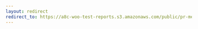 ```yaml
---
layout: redirect
redirect_to: https://a8c-woo-test-reports.s3.amazonaws.com/public/pr-merge/40473/api/index.html
---
```

